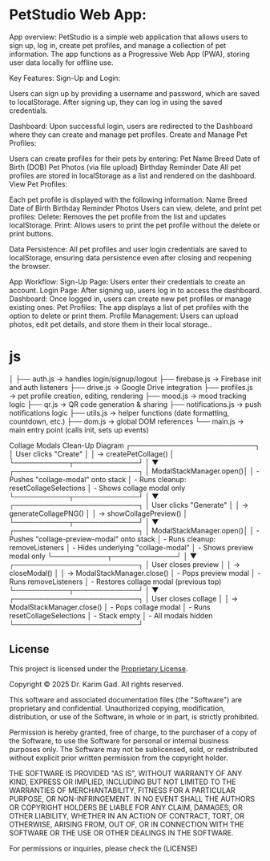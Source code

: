 # PetStudio Web App:

App overview:
PetStudio is a simple web application that allows users to sign up, log in, create pet profiles, and manage a collection of pet information. The app functions as a Progressive Web App (PWA), storing user data locally for offline use.

Key Features:
Sign-Up and Login:

Users can sign up by providing a username and password, which are saved to localStorage.
After signing up, they can log in using the saved credentials.

Dashboard:
Upon successful login, users are redirected to the Dashboard where they can create and manage pet profiles.
Create and Manage Pet Profiles:

Users can create profiles for their pets by entering:
Pet Name
Breed
Date of Birth (DOB)
Pet Photos (via file upload)
Birthday Reminder Date
All pet profiles are stored in localStorage as a list and rendered on the dashboard.
View Pet Profiles:

Each pet profile is displayed with the following information:
Name
Breed
Date of Birth
Birthday Reminder
Photos
Users can view, delete, and print pet profiles:
Delete: Removes the pet profile from the list and updates localStorage.
Print: Allows users to print the pet profile without the delete or print buttons.

Data Persistence:
All pet profiles and user login credentials are saved to localStorage, ensuring data persistence even after closing and reopening the browser.

App Workflow:
Sign-Up Page: Users enter their credentials to create an account.
Login Page: After signing up, users log in to access the dashboard.
Dashboard: Once logged in, users can create new pet profiles or manage existing ones.
Pet Profiles: The app displays a list of pet profiles with the option to delete or print them.
Profile Management: Users can upload photos, edit pet details, and store them in their local storage..

# js
│
├── auth.js              → handles login/signup/logout
├── firebase.js          → Firebase init and auth listeners
├── drive.js             → Google Drive integration
├── profiles.js          → pet profile creation, editing, rendering
├── mood.js              → mood tracking logic
├── qr.js                → QR code generation & sharing
├── notifications.js     → push notifications logic
├── utils.js             → helper functions (date formatting, countdown, etc.)
├── dom.js               → global DOM references
└── main.js              → main entry point (calls init, sets up events)



Collage Modals Clean-Up Diagram
┌─────────────────────────┐
│  User clicks "Create"   │
│  → createPetCollage()   │
└───────────┬─────────────┘
            │
            ▼
┌─────────────────────────┐
│ ModalStackManager.open()│
│  - Pushes "collage-modal" onto stack
│  - Runs cleanup: resetCollageSelections
│  - Shows collage modal only
└───────────┬─────────────┘
            │
            ▼
┌─────────────────────────┐
│ User clicks "Generate"  │
│  → generateCollagePNG() │
│  → showCollagePreview() │
└───────────┬─────────────┘
            │
            ▼
┌─────────────────────────┐
│ ModalStackManager.open()│
│  - Pushes "collage-preview-modal" onto stack
│  - Runs cleanup: removeListeners
│  - Hides underlying "collage-modal"
│  - Shows preview modal only
└───────────┬─────────────┘
            │
            ▼
┌─────────────────────────┐
│ User closes preview      │
│  → closeModal()          │
│  → ModalStackManager.close()
│     - Pops preview modal
│     - Runs removeListeners
│     - Restores collage modal (previous top)
└───────────┬─────────────┘
            │
            ▼
┌─────────────────────────┐
│ User closes collage      │
│  → ModalStackManager.close()
│     - Pops collage modal
│     - Runs resetCollageSelections
│     - Stack empty
│     - All modals hidden
└─────────────────────────┘


## License

This project is licensed under the [Proprietary License](LICENSE).

Copyright © 2025 Dr. Karim Gad. All rights reserved.

This software and associated documentation files (the "Software") are proprietary and confidential. Unauthorized copying, modification, distribution, or use of the Software, in whole or in part, is strictly prohibited.

Permission is hereby granted, free of charge, to the purchaser of a copy of the Software, to use the Software for personal or internal business purposes only. The Software may not be sublicensed, sold, or redistributed without explicit prior written permission from the copyright holder.

THE SOFTWARE IS PROVIDED "AS IS", WITHOUT WARRANTY OF ANY KIND, EXPRESS OR IMPLIED, INCLUDING BUT NOT LIMITED TO THE WARRANTIES OF MERCHANTABILITY, FITNESS FOR A PARTICULAR PURPOSE, OR NON-INFRINGEMENT. IN NO EVENT SHALL THE AUTHORS OR COPYRIGHT HOLDERS BE LIABLE FOR ANY CLAIM, DAMAGES, OR OTHER LIABILITY, WHETHER IN AN ACTION OF CONTRACT, TORT, OR OTHERWISE, ARISING FROM, OUT OF, OR IN CONNECTION WITH THE SOFTWARE OR THE USE OR OTHER DEALINGS IN THE SOFTWARE.

For permissions or inquiries, please check the (LICENSE)
